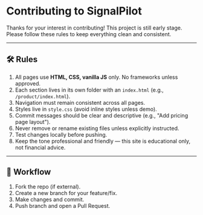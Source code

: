 # Contributing to SignalPilot

Thanks for your interest in contributing! This project is still early stage.  
Please follow these rules to keep everything clean and consistent.

---

## 🛠️ Rules
1. All pages use **HTML, CSS, vanilla JS** only. No frameworks unless approved.
2. Each section lives in its own folder with an `index.html` (e.g., `/product/index.html`).
3. Navigation must remain consistent across all pages.
4. Styles live in `style.css` (avoid inline styles unless demo).
5. Commit messages should be clear and descriptive (e.g., "Add pricing page layout").
6. Never remove or rename existing files unless explicitly instructed.
7. Test changes locally before pushing.
8. Keep the tone professional and friendly — this site is educational only, not financial advice.

---

## 🚀 Workflow
1. Fork the repo (if external).
2. Create a new branch for your feature/fix.
3. Make changes and commit.
4. Push branch and open a Pull Request.
